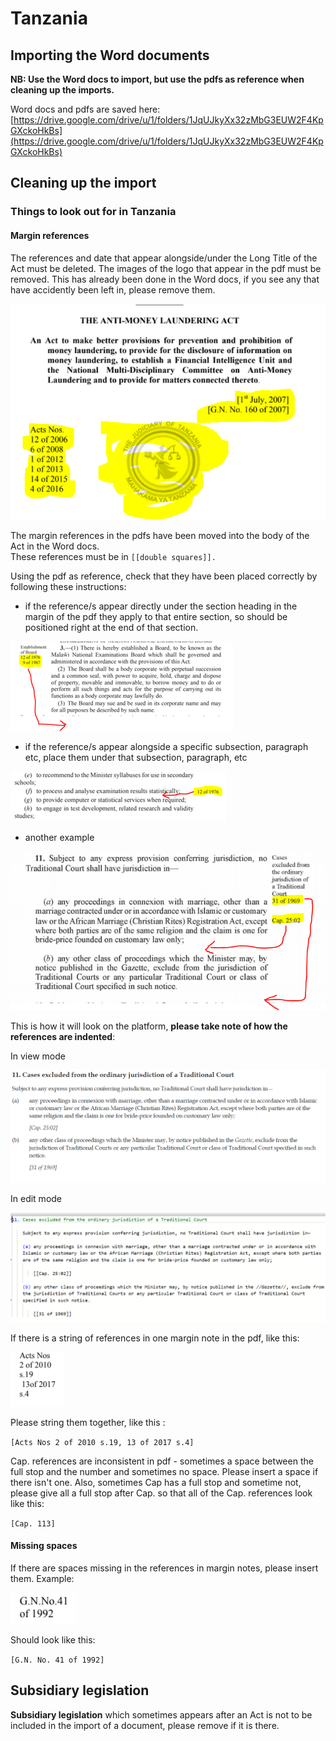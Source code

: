 # Tanzania

## Importing the Word documents

**NB: Use the Word docs to import, but use the pdfs as reference when cleaning up the imports.**

Word docs and pdfs are saved here:  
[https://drive.google.com/drive/u/1/folders/1JqUJkyXx32zMbG3EUW2F4KpGXckoHkBs](https://drive.google.com/drive/u/1/folders/1JqUJkyXx32zMbG3EUW2F4KpGXckoHkBs)

## Cleaning up the import

### Things to look out for in Tanzania

#### Margin references

The references and date that appear alongside/under the Long Title of the Act must be deleted. The images of the logo that appear in the pdf must be removed. This has already been done in the Word docs, if you see any that have accidently been left in, please remove them.

![](../.gitbook/assets/image%20%28202%29.png)

The margin references in the pdfs have been moved into the body of the Act in the  Word docs.   
These references must be  in `[[double squares]].`

Using the pdf as reference, check that they have been placed correctly by following these instructions:

* if the reference/s appear directly under the section heading in the margin of the pdf they apply to that entire section, so should be positioned right at the end of that section.

![](../.gitbook/assets/image%20%28188%29.png)

* if the reference/s appear alongside a specific subsection, paragraph etc, place them under that subsection, paragraph, etc

![](../.gitbook/assets/image%20%28186%29.png)

* another example

![](../.gitbook/assets/image%20%28190%29.png)

This is how it will look on the platform, **please take note of how the references are indented**:

In view mode

![](../.gitbook/assets/image%20%28189%29.png)

In edit mode

![](../.gitbook/assets/image%20%28187%29.png)



If there is a string of references in one margin note in the pdf, like this:

![](../.gitbook/assets/image%20%28201%29.png)

Please string them together, like this :

`[Acts Nos 2 of 2010 s.19, 13 of 2017 s.4]`

Cap. references are inconsistent in pdf - sometimes a space between the full stop and the number and sometimes no space. Please insert a space if there isn't one. Also, sometimes Cap has a full stop and sometime not, please give all a full stop after Cap. so that all of the Cap. references look like this:

`[Cap. 113]`

#### Missing spaces

If there are spaces missing  in the references in margin notes, please insert them. Example:

![](../.gitbook/assets/image%20%28200%29.png)

Should look like this:

`[G.N. No. 41 of 1992]`



## Subsidiary legislation

**Subsidiary legislation** which sometimes appears after an Act is not to be included in the import of a document, please remove if it is there.  


